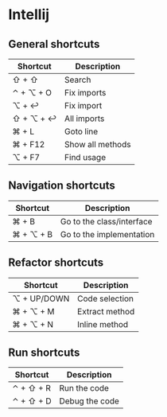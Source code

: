 # Intellij

## General shortcuts

| Shortcut  | Description      |
|-----------|------------------|
| ⇧ + ⇧     | Search           |
| ⌃ + ⌥ + O | Fix imports      |
| ⌥ + ↩     | Fix import       |
| ⇧ + ⌥ + ↩ | All imports      |
| ⌘ + L     | Goto line        |
| ⌘ + F12   | Show all methods |
| ⌥ + F7    | Find usage       |


## Navigation shortcuts

| Shortcut  | Description               |
|-----------|---------------------------|
| ⌘ + B     | Go to the class/interface |
| ⌘ + ⌥ + B | Go to the implementation  |

## Refactor shortcuts

| Shortcut    | Description    |
|-------------|----------------|
| ⌥ + UP/DOWN | Code selection |
| ⌘ + ⌥ + M   | Extract method |
| ⌘ + ⌥ + N   | Inline method  |

## Run shortcuts

| Shortcut  | Description    |
|-----------|----------------|
| ⌃ + ⇧ + R | Run the code   |
| ⌃ + ⇧ + D | Debug the code |
